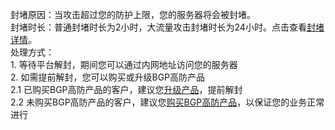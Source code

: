 封堵原因：当攻击超过您的防护上限，您的服务器将会被封堵。
<br>封堵时长：普通封堵时长为2小时，大流量攻击封堵时长为24小时。点击查看[封堵详情](https://console.qcloud.com/dayu/basic/list/bj)。
<br>处理方式：
<br>1. 等待平台解封，期间您可以通过内网地址访问您的服务器
<br>2. 如需提前解封，您可以购买或升级BGP高防产品
<br>2.1 已购买BGP高防产品的客户，建议您[升级产品](https://console.qcloud.com/dayu/bgp)，提前解封
<br>2.2 未购买BGP高防产品的客户，建议您[购买BGP高防产品](https://buy.qcloud.com/bgp_sp)，以保证您的业务正常进行